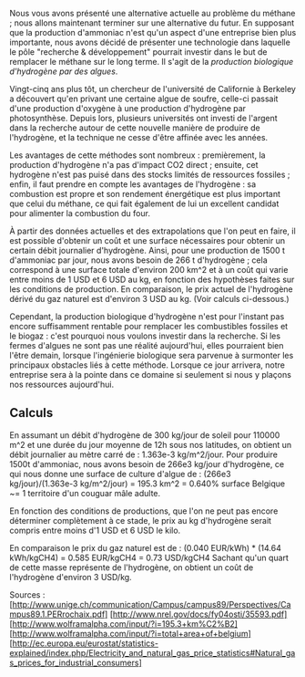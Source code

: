 Nous vous avons présenté une alternative actuelle au problème du méthane ; nous allons maintenant terminer sur une alternative du futur. En supposant que la production d'ammoniac n'est qu'un aspect d'une entreprise bien plus importante, nous avons décidé de présenter une technologie dans laquelle le pôle "recherche & développement" pourrait investir dans le but de remplacer le méthane sur le long terme. Il s'agit de la *production biologique d'hydrogène par des algues*.

Vingt-cinq ans plus tôt, un chercheur de l'université de Californie à Berkeley a découvert qu'en privant une certaine algue de soufre, celle-ci passait d'une production d'oxygène à une production d'hydrogène par photosynthèse. Depuis lors, plusieurs universités ont investi de l'argent dans la recherche autour de cette nouvelle manière de produire de l'hydrogène, et la technique ne cesse d'être affinée avec les années.

Les avantages de cette méthodes sont nombreux : premièrement, la production d'hydrogène n'a pas d'impact CO2 direct ; ensuite, cet hydrogène n'est pas puisé dans des stocks limités de ressources fossiles ; enfin, il faut prendre en compte les avantages de l'hydrogène : sa combustion est propre et son rendement énergétique est plus important que celui du méthane, ce qui fait également de lui un excellent candidat pour alimenter la combustion du four.

À partir des données actuelles et des extrapolations que l'on peut en faire, il est possible d'obtenir un coût et une surface nécessaires pour obtenir un certain débit journalier d'hydrogène. Ainsi, pour une production de 1500 t d'ammoniac par jour, nous avons besoin de 266 t d'hydrogène ; cela correspond à une surface totale d'environ 200 km^2 et à un coût qui varie entre moins de 1 USD et 6 USD au kg, en fonction des hypothèses faites sur les conditions de production.
En comparaison, le prix actuel de l'hydrogène dérivé du gaz naturel est d'environ 3 USD au kg.
(Voir calculs ci-dessous.)

Cependant, la production biologique d'hydrogène n'est pour l'instant pas encore suffisamment rentable pour remplacer les combustibles fossiles et le biogaz : c'est pourquoi nous voulons investir dans la recherche. Si les fermes d'algues ne sont pas une réalité aujourd'hui, elles pourraient bien l'être demain, lorsque l'ingénierie biologique sera parvenue à surmonter les principaux obstacles liés à cette méthode. Lorsque ce jour arrivera, notre entreprise sera à la pointe dans ce domaine si seulement si nous y plaçons nos ressources aujourd'hui.


Calculs
-------

En assumant un débit d'hydrogène de 300 kg/jour de soleil pour 110000 m^2 et une durée du jour moyenne de 12h sous nos latitudes, on obtient un débit journalier au mètre carré de :
1.363e-3 kg/m^2/jour.
Pour produire 1500t d'ammoniac, nous avons besoin de 266e3 kg/jour d'hydrogène, ce qui nous donne une surface de culture d'algue de :
(266e3 kg/jour)/(1.363e-3 kg/m^2/jour) = 195.3 km^2 = 0.640% surface Belgique ~= 1 territoire d'un couguar mâle adulte.

En fonction des conditions de productions, que l'on ne peut pas encore déterminer complètement à ce stade, le prix au kg d'hydrogène serait compris entre moins d'1 USD et 6 USD le kilo.

En comparaison le prix du gaz naturel est de :
(0.040 EUR/kWh) * (14.64 kWh/kgCH4) = 0.585 EUR/kgCH4 = 0.73 USD/kgCH4
Sachant qu'un quart de cette masse représente de l'hydrogène, on obtient un coût de l'hydrogène d'environ 3 USD/kg.

Sources :
[http://www.unige.ch/communication/Campus/campus89/Perspectives/Campus89.1.PERrochaix.pdf]
[http://www.nrel.gov/docs/fy04osti/35593.pdf]
[http://www.wolframalpha.com/input/?i=195.3+km%C2%B2]
[http://www.wolframalpha.com/input/?i=total+area+of+belgium]
[http://ec.europa.eu/eurostat/statistics-explained/index.php/Electricity_and_natural_gas_price_statistics#Natural_gas_prices_for_industrial_consumers]
